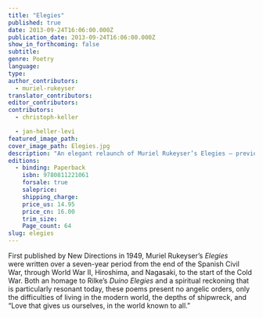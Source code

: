 ```yaml
---
title: "Elegies"
published: true
date: 2013-09-24T16:06:00.000Z
publication_date: 2013-09-24T16:06:00.000Z
show_in_forthcoming: false
subtitle:
genre: Poetry
language:
type:
author_contributors:
  - muriel-rukeyser
translator_contributors:
editor_contributors:
contributors:
  - christoph-keller

  - jan-heller-levi
featured_image_path:
cover_image_path: Elegies.jpg
description: "An elegant relaunch of Muriel Rukeyser’s Elegies — previously available only in a limited edition — celebrates the centennial of her birth "
editions:
  - binding: Paperback
    isbn: 9780811221061
    forsale: true
    saleprice:
    shipping_charge:
    price_us: 14.95
    price_cn: 16.00
    trim_size:
    Page_count: 64
slug: elegies
---
```


First published by New Directions in 1949, Muriel Rukeyser’s _Elegies_ were written over a seven-year period from the end of the Spanish Civil War, through World War II, Hiroshima, and Nagasaki, to the start of the Cold War. Both an homage to Rilke’s _Duino Elegies_ and a spiritual reckoning that is particularly resonant today, these poems present no angelic orders, only the difficulties of living in the modern world, the depths of shipwreck, and “Love that gives us ourselves, in the world known to all.”

